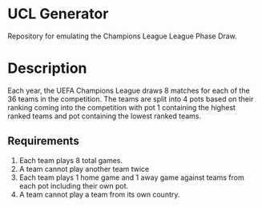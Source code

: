 # UCL Generator
Repository for emulating the Champions League League Phase Draw.

# Description
Each year, the UEFA Champions League draws 8 matches for each of the 36 teams in the competition. The teams are split into 4 pots based on their ranking coming into the competition with pot 1 containing the highest ranked teams and pot containing the lowest ranked teams.

## Requirements
1. Each team plays 8 total games.
2. A team cannot play another team twice
3. Each team plays 1 home game and 1 away game against teams from each pot including their own pot.
4. A team cannot play a team from its own country.
